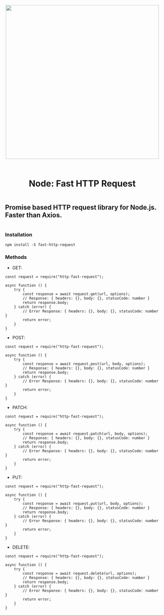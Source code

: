 <div style="display: inline-flex; flex-direction: column; align-items: center; width: 100%">
    <img src="https://www.hostingadvice.com/wp-content/uploads/2018/09/node-js-logo.jpg" width="500px" style="margin: 1.5rem;">
    <h1 style="text-align: center;">Node: Fast HTTP Request</h1>
    <h2>Promise based HTTP request library for Node.js. Faster than Axios.</h2>
</div>

### Installation

`npm install -S fast-http-request`

### Methods

- GET:

```
const request = require("http-fast-request");

async function () {
    try {
        const response = await request.get(url, options);
        // Response: { headers: {}, body: {}, statusCode: number }
        return response.body;
    } catch (error) {
        // Error Response: { headers: {}, body: {}, statusCode: number }
        return error;
    }
}
```


- POST:

```
const request = require("http-fast-request");

async function () {
    try {
        const response = await request.post(url, body, options);
        // Response: { headers: {}, body: {}, statusCode: number }
        return response.body;
    } catch (error) {
        // Error Response: { headers: {}, body: {}, statusCode: number }
        return error;
    }
}
```


- PATCH:

```
const request = require("http-fast-request");

async function () {
    try {
        const response = await request.patch(url, body, options);
        // Response: { headers: {}, body: {}, statusCode: number }
        return response.body;
    } catch (error) {
        // Error Response: { headers: {}, body: {}, statusCode: number }
        return error;
    }
}
```


- PUT:

```
const request = require("http-fast-request");

async function () {
    try {
        const response = await request.put(url, body, options);
        // Response: { headers: {}, body: {}, statusCode: number }
        return response.body;
    } catch (error) {
        // Error Response: { headers: {}, body: {}, statusCode: number }
        return error;
    }
}
```


- DELETE:

```
const request = require("http-fast-request");

async function () {
    try {
        const response = await request.delete(url, options);
        // Response: { headers: {}, body: {}, statusCode: number }
        return response.body;
    } catch (error) {
        // Error Response: { headers: {}, body: {}, statusCode: number }
        return error;
    }
}
```